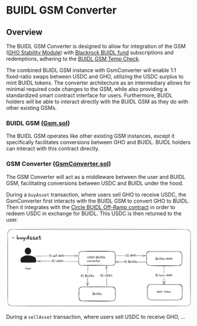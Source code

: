 # BUIDL GSM Converter

## Overview

The BUIDL GSM Converter is designed to allow for integration of the GSM ([GHO Stability Module](https://docs.gho.xyz/developer-docs/gho-stability-module)) with [Blackrock BUIDL fund](https://securitize.io/learn/press/blackrock-launches-first-tokenized-fund-buidl-on-the-ethereum-network) subscriptions and redemptions, adhering to the [BUIDL GSM Temp Check](https://governance.aave.com/t/temp-check-buidl-gsm/18775).

The combined BUIDL GSM instance with GsmConverter will enable 1:1 fixed-ratio swaps between USDC and GHO, utilizing the USDC surplus to mint BUIDL tokens. The converter architecture as an intermediary allows for minimal required code changes to the GSM, while also providing a standardized smart contract interface for users. Furthermore, BUIDL holders will be able to interact directly with the BUIDL GSM as they do with other existing GSMs.

### BUIDL GSM ([Gsm.sol](../src/contracts/facilitators/gsm/Gsm.sol))

The BUIDL GSM operates like other existing GSM instances, except it specifically facilitates conversions between GHO and BUIDL. BUIDL holders can interact with this contract directly.

### GSM Converter ([GsmConverter.sol](../src/contracts/facilitators/gsm/converter/GsmConverter.sol))

The GSM Converter will act as a middleware between the user and BUIDL GSM, facilitating conversions between USDC and BUIDL under the hood.

During a `buyAsset` transaction, where users sell GHO to receive USDC, the GsmConverter first interacts with the BUIDL GSM to convert GHO to BUIDL. Then it integrates with the [Circle BUIDL Off-Ramp contract](https://etherscan.io/address/0x31d3f59ad4aac0eee2247c65ebe8bf6e9e470a53#code) in order to redeem USDC in exchange for BUIDL. This USDC is then returned to the user.

![buyAsset](./img/buyAsset.png)

During a `sellAsset` transaction, where users sell USDC to receive GHO, ...
